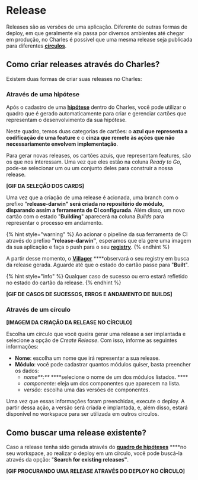 # Release

Releases são as versões de uma aplicação. Diferente de outras formas de deploy, em que geralmente ela passa por diversos ambientes até chegar em produção, no Charles é possível que uma mesma release seja publicada para diferentes [**círculos**](https://docs.charlescd.io/referencia-1/circles). 

## Como criar releases através do Charles?

Existem duas formas de criar suas releases no Charles:

### Através de uma hipótese

Após o cadastro de uma [**hipótese**](hipotese.md#como-criar-hipoteses) dentro do Charles, você pode utilizar o quadro que é gerado automaticamente para criar e gerenciar cartões que representam o desenvolvimento da sua hipótese.

Neste quadro, temos duas categorias de cartões: o **azul que representa a codificação de uma feature** e o **cinza que remete às ações que não necessariamente envolvem implementação**.

Para gerar novas releases, os cartões azuis, que representam features, são os que nos interessam. Uma vez que eles estão na coluna _Ready to Go_,  pode-se selecionar um ou um conjunto deles para construir a nossa release.

**\[GIF DA SELEÇÃO DOS CARDS\]**

Uma vez que a criação de uma release é acionada, uma branch com o prefixo "**release-darwin" será criada no repositório do módulo, disparando assim a ferramenta de CI configurada**. Além disso, um novo cartão com o estado "**Building**" aparecerá na coluna _Builds_ para representar o processo em andamento.

{% hint style="warning" %}
Ao acionar o pipeline da sua ferramenta de CI através do prefixo **"release-darwin"**, esperamos que ela gere uma imagem da sua aplicação e faça o push para o seu [**registry**](../primeiros-passsos/definindo-workspace/docker-registry.md).
{% endhint %}

A partir desse momento, o [**Villager**](https://github.com/ZupIT/charlescd/tree/master/villager) ****observará o seu registry em busca da release gerada. Aguarde até que o estado do cartão passe para "**Built**".

{% hint style="info" %}
Qualquer caso de sucesso ou erro estará refletido no estado do cartão da release.
{% endhint %}

**\[GIF DE CASOS DE SUCESSOS, ERROS E ANDAMENTO DE BUILDS\]**

### Através de um círculo

**\[IMAGEM DA CRIAÇÃO DA RELEASE NO CÍRCULO\]**

Escolha um círculo que você queira gerar uma release a ser implantada e selecione a opção de _Create Release_. Com isso, informe as seguintes informações:

* **Nome**: escolha um nome que irá representar a sua release.
* **Módulo**: você pode cadastrar quantos módulos quiser, basta preencher os dados:
  * _nome**:**_ ****selecione o nome de um dos módulos listados. ****
  * _componente:_ eleja um dos componentes que aparecem na lista.
  * _versão:_ escolha uma das versões de componentes.

Uma vez que essas informações foram preenchidas, execute o deploy. A partir dessa ação, a versão será criada e implantada, e, além disso, estará disponível no workspace para ser utilizada em outros círculos.

## Como buscar uma release existente?

Caso a release tenha sido gerada através do [**quadro de hipóteses**](hipotese.md#gestao-do-board) ****no seu workspace, ao realizar o deploy em um círculo, você pode buscá-la através da opção: "**Search for existing releases"**. 

**\[GIF PROCURANDO UMA RELEASE ATRAVÉS DO DEPLOY NO CÍRCULO\]**

